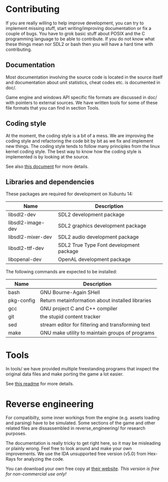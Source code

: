 # Contributing

If you are really willing to help improve development, you can try to implement
missing stuff, start writing/improving documentation or fix a couple of bugs.
You have to grok basic stuff about POSIX and the C programming language to be
able to contribute. If you do not know what these things mean nor SDL2 or bash
then you will have a hard time with contributing.

## Documentation

Most documentation involving the source code is located in the source itself and
documentation about unit statistics, cheat codes etc. is documented in doc/.

Game engine and windows API specific file formats are discussed in doc/ with
pointers to external sources. We have written tools for some of these file
formats that you can find in section Tools.

## Coding style

At the moment, the coding style is a bit of a mess. We are improving the coding
style and refactoring the code bit by bit as we fix and implement new things.
The coding style tends to follow many principles from the linux kernel coding
style. The best way to know how the coding style is implemented is by looking at
the source.

See also [this document](CODINGSTYLE.md) for more details.

## Libraries and dependencies

These packages are required for development on Xubuntu 14:

Name              | Description
------------------|----------------------------------------
libsdl2-dev       | SDL2 development package
libsdl2-image-dev | SDL2 graphics development package
libsdl2-mixer-dev | SDL2 audio development package
libsdl2-ttf-dev   | SDL2 True Type Font development package
libopenal-dev     | OpenAL development package

The following commands are expected to be installed:

Name        | Description
------------|--------------------------------------------------
bash        | GNU Bourne-Again SHell
pkg-config  | Return metainformation about installed libraries
gcc         | GNU project C and C++ compiler
git         | the stupid content tracker
sed         | stream editor for filtering and transforming text
make        | GNU make utility to maintain groups of programs

# Tools

In tools/ we have provided multiple freestanding programs that inspect the
original data files and make porting the game a lot easier.

See [this readme](tools/README.md) for more details.

# Reverse engineering

For compatibilty, some inner workings from the engine (e.g. assets loading and
parsing) have to be simulated. Some sections of the game and other related files
are dissassembled in reverse_engineering/ for research purposes.

The documentation is really tricky to get right here, so it may be misleading or
plainly wrong. Feel free to look around and make your own improvements. We use
the IDA unsupported free version (v5.0) from Hex-Rays for analyzing the code.

You can download your own free copy at [their website](https://www.hex-rays.com/products/ida/support/download_freeware.shtml).
*This version is free for non-commercial use only!*
